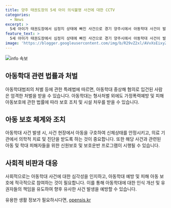 ```yaml
---
title: 양주 태권도장의 5세 아이 의식불명 사건에 대한 CCTV
categories:
  - News
excerpt: >
  5세 아이가 태권도장에서 심정지 상태에 빠진 사건으로 경기 양주시에서 아동학대 사건이 발생했다. 관장인 B씨가 아이를 매트 사이에 거꾸로 넣고 10~20분간 방치한 정황이 발각되어 경찰에 체포되었다. B씨는 아동학대 중상해 혐의로 입건되었고, CCTV 삭제 등 추가 수사가 이뤄지고 있으며 향후 구속영장도 신청될 예정이다. 아이는 현재 중환자실에서 치료를 받고 있으며, B씨는 장난이라고 주장하고 있다. 해당 사건으로 인해 주변 사람들의 이목이 집중되고 있는 상황이다.
feature_text: >
  5세 아이가 태권도장에서 심정지 상태에 빠진 사건으로 경기 양주시에서 아동학대 사건이 발생했다. 관장인 B씨가 아이를 매트 사이에 거꾸로 넣고 10~20분간 방치한 정황이 발각되어 경찰에 체포되었다. B씨는 아동학대 중상해 혐의로 입건되었고, CCTV 삭제 등 추가 수사가 이뤄지고 있으며 향후 구속영장도 신청될 예정이다. 아이는 현재 중환자실에서 치료를 받고 있으며, B씨는 장난이라고 주장하고 있다. 해당 사건으로 인해 주변 사람들의 이목이 집중되고 있는 상황이다.
image: 'https://blogger.googleusercontent.com/img/b/R29vZ2xl/AVvXsEixyZcFfHzMRdzZMjFBmAUKJYCLCGyLL1o632UiGVXcaFdKo_bkvkuCioo0uUKlGfBVcT3P84aROyZIXSBEx3Aw5nCQ3pTgDom1WDC4m8eifvWiAmWEEVb4x6G_l8C0QH225ldMjyaFvpxGEBGNO37VmDTDMHGhJPq73UglMfDca1-0aw/s1600/blogspot.png'
---
```


<p><img src="https://blogger.googleusercontent.com/img/b/R29vZ2xl/AVvXsEixyZcFfHzMRdzZMjFBmAUKJYCLCGyLL1o632UiGVXcaFdKo_bkvkuCioo0uUKlGfBVcT3P84aROyZIXSBEx3Aw5nCQ3pTgDom1WDC4m8eifvWiAmWEEVb4x6G_l8C0QH225ldMjyaFvpxGEBGNO37VmDTDMHGhJPq73UglMfDca1-0aw/s1600/blogspot.png" alt="info 속보" /></p>

<h2 data-ke-size="size26">아동학대 관련 법률과 처벌</h2>

<p data-ke-size="size16">아동학대범죄의 처벌 등에 관한 특례법에 따르면, 아동학대 중상해 혐의로 입건된 사람은 엄격한 처벌을 받을 수 있습니다. 아동학대는 형사처벌 외에도 가정폭력예방 및 피해아동보호에 관한 법률에 따라 보호 조치 및 시설 처우를 받을 수 있습니다.</p>

<h2 data-ke-size="size26">아동 보호 체계와 조치</h2>

<p data-ke-size="size16">아동학대 사건 발생 시, 사건 현장에서 아동을 구호하여 신체상태를 안정시키고, 의료 기관에서 의학적 치료 및 진단을 받도록 하는 것이 중요합니다. 또한 해당 사건과 관련된 아동 및 학대 피해자들을 위한 신원보호 및 보호운반 프로그램이 시행될 수 있습니다.</p>

<h2 data-ke-size="size26">사회적 비판과 대응</h2>

<p data-ke-size="size16">사회적으로는 아동학대 사건에 대한 심각성을 인지하고, 아동학대 예방 및 피해 아동 보호에 적극적으로 참여하는 것이 필요합니다. 이를 통해 아동학대에 대한 인식 개선 및 유권자들의 책임을 유도하여 향후 유사한 사건 발생을 예방할 수 있습니다.</p>
유용한 생활 정보가 필요하시다면, <a href="https://opensis.kr" rel="dofollow">opensis.kr</a>


